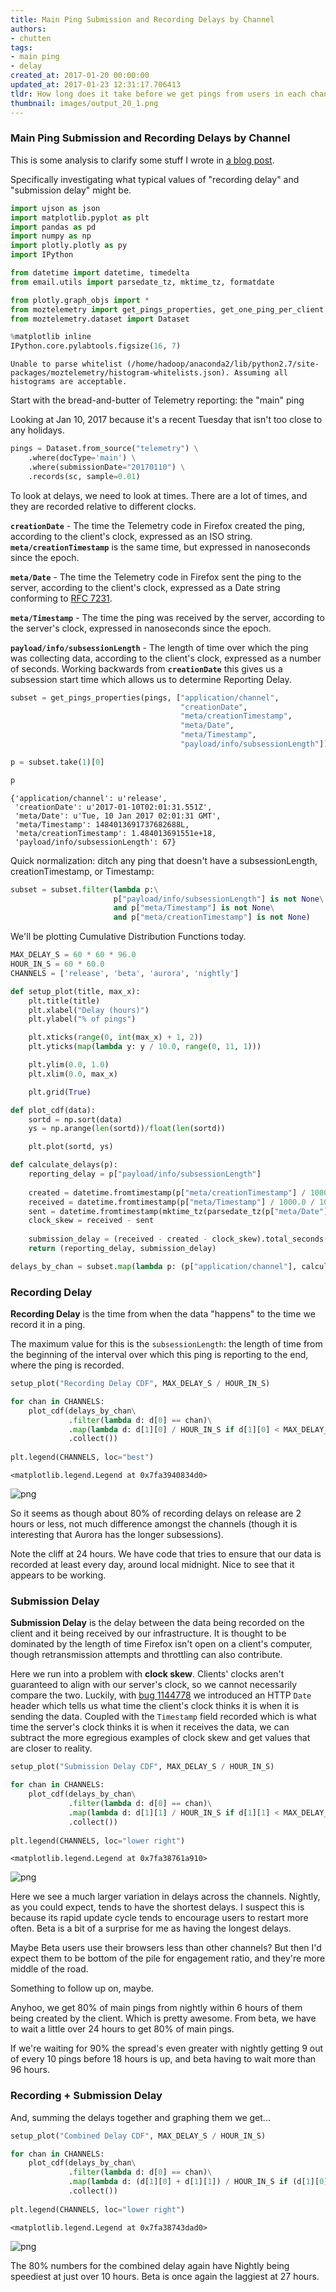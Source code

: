 ```yaml
---
title: Main Ping Submission and Recording Delays by Channel
authors:
- chutten
tags:
- main ping
- delay
created_at: 2017-01-20 00:00:00
updated_at: 2017-01-23 12:31:17.706413
tldr: How long does it take before we get pings from users in each channel?
thumbnail: images/output_20_1.png
---
```

### Main Ping Submission and Recording Delays by Channel

This is some analysis to clarify some stuff I wrote in [a blog post](https://chuttenblog.wordpress.com/2016/11/10/data-science-is-hard-case-study-latency-of-firefox-crash-rates/).

Specifically investigating what typical values of "recording delay" and "submission delay" might be.


```python
import ujson as json
import matplotlib.pyplot as plt
import pandas as pd
import numpy as np
import plotly.plotly as py
import IPython

from datetime import datetime, timedelta
from email.utils import parsedate_tz, mktime_tz, formatdate

from plotly.graph_objs import *
from moztelemetry import get_pings_properties, get_one_ping_per_client
from moztelemetry.dataset import Dataset

%matplotlib inline
IPython.core.pylabtools.figsize(16, 7)
```
    Unable to parse whitelist (/home/hadoop/anaconda2/lib/python2.7/site-packages/moztelemetry/histogram-whitelists.json). Assuming all histograms are acceptable.


Start with the bread-and-butter of Telemetry reporting: the "main" ping

Looking at Jan 10, 2017 because it's a recent Tuesday that isn't too close to any holidays.


```python
pings = Dataset.from_source("telemetry") \
    .where(docType='main') \
    .where(submissionDate="20170110") \
    .records(sc, sample=0.01)
```
To look at delays, we need to look at times. There are a lot of times, and they are recorded relative to different clocks.

**`creationDate`** - The time the Telemetry code in Firefox created the ping, according to the client's clock, expressed as an ISO string. **`meta/creationTimestamp`** is the same time, but expressed in nanoseconds since the epoch.

**`meta/Date`** - The time the Telemetry code in Firefox sent the ping to the server, according to the client's clock, expressed as a Date string conforming to [RFC 7231](https://tools.ietf.org/html/rfc7231#section-7.1.1.1).

**`meta/Timestamp`** - The time the ping was received by the server, according to the server's
clock, expressed in nanoseconds since the epoch.

**`payload/info/subsessionLength`** - The length of time over which the ping was collecting data, according to the client's clock, expressed as a number of seconds. Working backwards from **`creationDate`** this gives us a subsession start time which allows us to determine Reporting Delay.


```python
subset = get_pings_properties(pings, ["application/channel",
                                      "creationDate",
                                      "meta/creationTimestamp",
                                      "meta/Date",
                                      "meta/Timestamp",
                                      "payload/info/subsessionLength"])
```

```python
p = subset.take(1)[0]
```

```python
p
```




    {'application/channel': u'release',
     'creationDate': u'2017-01-10T02:01:31.551Z',
     'meta/Date': u'Tue, 10 Jan 2017 02:01:31 GMT',
     'meta/Timestamp': 1484013691737682688L,
     'meta/creationTimestamp': 1.484013691551e+18,
     'payload/info/subsessionLength': 67}



Quick normalization: ditch any ping that doesn't have a subsessionLength, creationTimestamp, or Timestamp:


```python
subset = subset.filter(lambda p:\
                       p["payload/info/subsessionLength"] is not None\
                       and p["meta/Timestamp"] is not None\
                       and p["meta/creationTimestamp"] is not None)
```
We'll be plotting Cumulative Distribution Functions today.


```python
MAX_DELAY_S = 60 * 60 * 96.0
HOUR_IN_S = 60 * 60.0
CHANNELS = ['release', 'beta', 'aurora', 'nightly']
```

```python
def setup_plot(title, max_x):
    plt.title(title)
    plt.xlabel("Delay (hours)")
    plt.ylabel("% of pings")

    plt.xticks(range(0, int(max_x) + 1, 2))
    plt.yticks(map(lambda y: y / 10.0, range(0, 11, 1)))

    plt.ylim(0.0, 1.0)
    plt.xlim(0.0, max_x)

    plt.grid(True)

def plot_cdf(data):
    sortd = np.sort(data)
    ys = np.arange(len(sortd))/float(len(sortd))

    plt.plot(sortd, ys)
```

```python
def calculate_delays(p):
    reporting_delay = p["payload/info/subsessionLength"]
    
    created = datetime.fromtimestamp(p["meta/creationTimestamp"] / 1000.0 / 1000.0 / 1000.0)
    received = datetime.fromtimestamp(p["meta/Timestamp"] / 1000.0 / 1000.0 / 1000.0)
    sent = datetime.fromtimestamp(mktime_tz(parsedate_tz(p["meta/Date"]))) if p["meta/Date"] is not None else received
    clock_skew = received - sent
    
    submission_delay = (received - created - clock_skew).total_seconds()
    return (reporting_delay, submission_delay)
```

```python
delays_by_chan = subset.map(lambda p: (p["application/channel"], calculate_delays(p)))
```
### Recording Delay

**Recording Delay** is the time from when the data "happens" to the time we record it in a ping.

The maximum value for this is the `subsessionLength`: the length of time from the beginning of the interval over which this ping is reporting to the end, where the ping is recorded.


```python
setup_plot("Recording Delay CDF", MAX_DELAY_S / HOUR_IN_S)

for chan in CHANNELS:
    plot_cdf(delays_by_chan\
             .filter(lambda d: d[0] == chan)\
             .map(lambda d: d[1][0] / HOUR_IN_S if d[1][0] < MAX_DELAY_S else MAX_DELAY_S / HOUR_IN_S)\
             .collect())
    
plt.legend(CHANNELS, loc="best")
```




    <matplotlib.legend.Legend at 0x7fa3940834d0>





![png](images/output_20_1.png)


So it seems as though about 80% of recording delays on release are 2 hours or less, not much difference amongst the channels (though it is interesting that Aurora has the longer subsessions).

Note the cliff at 24 hours. We have code that tries to ensure that our data is recorded at least every day, around local midnight. Nice to see that it appears to be working.

### Submission Delay

**Submission Delay** is the delay between the data being recorded on the client and it being received by our infrastructure. It is thought to be dominated by the length of time Firefox isn't open on a client's computer, though retransmission attempts and throttling can also contribute.

Here we run into a problem with **clock skew**. Clients' clocks aren't guaranteed to align with our server's clock, so we cannot necessarily compare the two. Luckily, with [bug 1144778](https://bugzilla.mozilla.org/show_bug.cgi?id=1144778) we introduced an HTTP `Date` header which tells us what time the client's clock thinks it is when it is sending the data. Coupled with the `Timestamp` field recorded which is what time the server's clock thinks it is when it receives the data, we can subtract the more egregious examples of clock skew and get values that are closer to reality.


```python
setup_plot("Submission Delay CDF", MAX_DELAY_S / HOUR_IN_S)

for chan in CHANNELS:
    plot_cdf(delays_by_chan\
             .filter(lambda d: d[0] == chan)\
             .map(lambda d: d[1][1] / HOUR_IN_S if d[1][1] < MAX_DELAY_S else MAX_DELAY_S / HOUR_IN_S)\
             .collect())
    
plt.legend(CHANNELS, loc="lower right")
```




    <matplotlib.legend.Legend at 0x7fa38761a910>





![png](images/output_23_1.png)


Here we see a much larger variation in delays across the channels. Nightly, as you could expect, tends to have the shortest delays. I suspect this is because its rapid update cycle tends to encourage users to restart more often. Beta is a bit of a surprise for me as having the longest delays.

Maybe Beta users use their browsers less than other channels? But then I'd expect them to be bottom of the pile for engagement ratio, and they're more middle of the road. 

Something to follow up on, maybe.

Anyhoo, we get 80% of main pings from nightly within 6 hours of them being created by the client. Which is pretty awesome. From beta, we have to wait a little over 24 hours to get 80% of main pings.

If we're waiting for 90% the spread's even greater with nightly getting 9 out of every 10 pings before 18 hours is up, and beta having to wait more than 96 hours.

### Recording + Submission Delay

And, summing the delays together and graphing them we get...


```python
setup_plot("Combined Delay CDF", MAX_DELAY_S / HOUR_IN_S)

for chan in CHANNELS:
    plot_cdf(delays_by_chan\
             .filter(lambda d: d[0] == chan)\
             .map(lambda d: (d[1][0] + d[1][1]) / HOUR_IN_S if (d[1][0] + d[1][1]) < MAX_DELAY_S else MAX_DELAY_S / HOUR_IN_S)\
             .collect())
    
plt.legend(CHANNELS, loc="lower right")
```




    <matplotlib.legend.Legend at 0x7fa38743dad0>





![png](images/output_27_1.png)


The 80% numbers for the combined delay again have Nightly being speediest at just over 10 hours. Beta is once again the laggiest at 27 hours.
